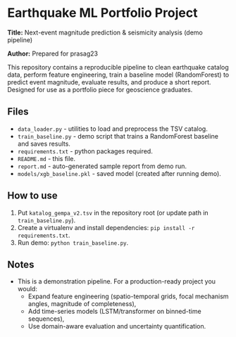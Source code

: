 # Earthquake ML Portfolio Project

**Title:** Next-event magnitude prediction & seismicity analysis (demo pipeline)

**Author:** Prepared for prasag23


This repository contains a reproducible pipeline to clean earthquake catalog data, perform feature engineering, train a baseline model (RandomForest) to predict event magnitude, evaluate results, and produce a short report. Designed for use as a portfolio piece for geoscience graduates.


## Files
- `data_loader.py` - utilities to load and preprocess the TSV catalog.
- `train_baseline.py` - demo script that trains a RandomForest baseline and saves results.
- `requirements.txt` - python packages required.
- `README.md` - this file.
- `report.md` - auto-generated sample report from demo run.
- `models/xgb_baseline.pkl` - saved model (created after running demo).

## How to use
1. Put `katalog_gempa_v2.tsv` in the repository root (or update path in `train_baseline.py`).
2. Create a virtualenv and install dependencies: `pip install -r requirements.txt`.
3. Run demo: `python train_baseline.py`.

## Notes
- This is a demonstration pipeline. For a production-ready project you would:
  - Expand feature engineering (spatio-temporal grids, focal mechanism angles, magnitude of completeness),
  - Add time-series models (LSTM/transformer on binned-time sequences),
  - Use domain-aware evaluation and uncertainty quantification.
